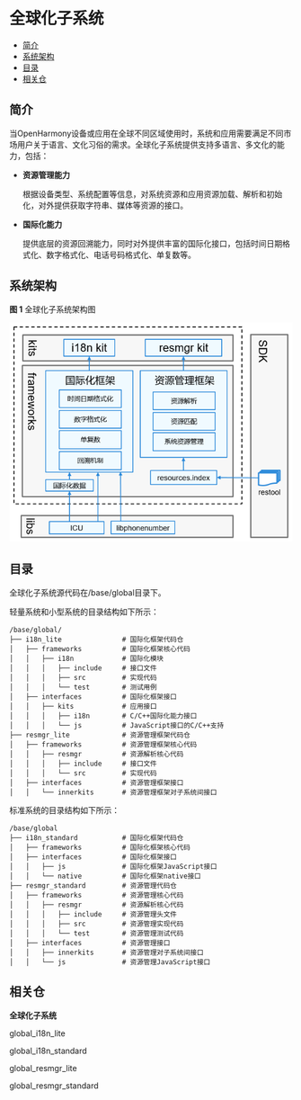 # 全球化子系统<a name="ZH-CN_TOPIC_0000001115837954"></a>

-   [简介](#section11660541593)
-   [系统架构](#section1558604311012)
-   [目录](#section161941989596)
-   [相关仓](#section1371113476307)

## 简介<a name="section11660541593"></a>

当OpenHarmony设备或应用在全球不同区域使用时，系统和应用需要满足不同市场用户关于语言、文化习俗的需求。全球化子系统提供支持多语言、多文化的能力，包括：

-   **资源管理能力**

    根据设备类型、系统配置等信息，对系统资源和应用资源加载、解析和初始化，对外提供获取字符串、媒体等资源的接口。

-   **国际化能力**

    提供底层的资源回溯能力，同时对外提供丰富的国际化接口，包括时间日期格式化、数字格式化、电话号码格式化、单复数等。


## 系统架构<a name="section1558604311012"></a>

**图 1**  全球化子系统架构图<a name="fig87184592416"></a>  


![](figures/全球化子系统架构图.png "全球化子系统架构图")

## 目录<a name="section161941989596"></a>

全球化子系统源代码在/base/global目录下。

轻量系统和小型系统的目录结构如下所示：

```
/base/global/
├── i18n_lite               # 国际化框架代码仓
│   ├── frameworks          # 国际化框架核心代码
│   │   ├── i18n            # 国际化模块
│   │   │   ├── include     # 接口文件
│   │   │   ├── src         # 实现代码
│   │   │   └── test        # 测试用例
│   ├── interfaces          # 国际化框架接口
│   │   ├── kits            # 应用接口
│   │   │   ├── i18n        # C/C++国际化能力接口
│   │   │   └── js          # JavaScript接口的C/C++支持
├── resmgr_lite             # 资源管理框架代码仓
│   ├── frameworks          # 资源管理框架核心代码
│   │   ├── resmgr          # 资源解析核心代码
│   │   │   ├── include     # 接口文件
│   │   │   └── src         # 实现代码
│   ├── interfaces          # 资源管理框架接口
│   │   └── innerkits       # 资源管理框架对子系统间接口
```

标准系统的目录结构如下所示：

```
/base/global
├── i18n_standard           # 国际化框架代码仓
│   ├── frameworks          # 国际化框架核心代码
│   ├── interfaces          # 国际化框架接口
│   │   ├── js              # 国际化框架JavaScript接口
│   │   └── native          # 国际化框架native接口
├── resmgr_standard         # 资源管理代码仓
│   ├── frameworks          # 资源管理核心代码
│   │   ├── resmgr          # 资源解析核心代码
│   │   │   ├── include     # 资源管理头文件
│   │   │   ├── src         # 资源管理实现代码
│   │   │   └── test        # 资源管理测试代码
│   ├── interfaces          # 资源管理接口
│   │   ├── innerkits       # 资源管理对子系统间接口
│   │   └── js              # 资源管理JavaScript接口
```

## 相关仓<a name="section1371113476307"></a>

**全球化子系统**

global\_i18n\_lite

global\_i18n\_standard

global\_resmgr\_lite

global\_resmgr\_standard

